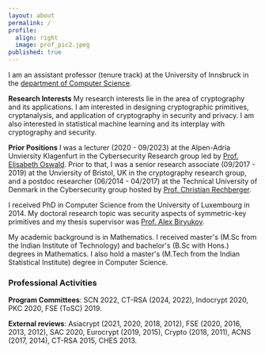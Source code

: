 ```yaml
---
layout: about
permalink: /
profile:
  align: right
  image: prof_pic2.jpeg
published: true
---
```


I am an assistant professor (tenure track) at the University of Innsbruck in the [department of Computer Science](https://www.uibk.ac.at/informatik/index.html.de).  

**Research Interests** My research interests lie in the area of cryptography and its applications. I am interested in designing cryptographic primitives, cryptanalysis, and application of cryptography in security and privacy. I am also interested in statistical machine learning and its interplay with cryptography and security.

**Prior Positions** I was a lecturer (2020 - 09/2023) at the Alpen-Adria Unviersity Klagenfurt in the Cybersecurity Research group led by [Prof. Elisabeth Oswald](https://www.aau.at/team/oswald-elisabeth/). Prior to that, I was a senior research associate (09/2017 - 2019) at the Unviersity of Bristol, UK in the cryptography research group, and a postdoc researcher (06/2014 - 04/2017) at the Technical University of Denmark in the Cybersecurity group hosted by [Prof. Christian Rechberger](https://www.iaik.tugraz.at/person/christian-rechberger/).

I received PhD in Computer Science from the University of Luxembourg in 2014. My doctoral research topic was security aspects of symmetric-key primitives and my thesis supervisor was [Prof. Alex Biryukov](https://www.uni.lu/fstm-en/people/alexei-biryukov/).

My academic background is in Mathematics. I received master's (M.Sc from the Indian Institute of Technology) and bachelor's (B.Sc with Hons.) degrees in Mathematics. I also hold a master's (M.Tech from the Indian Statistical Institute) degree in Computer Science. 

<!--- [Gradfolio](https://github.com/jitinnair1/gradfolio){:target="_blank"} is a responsive, dark-mode ready Jekyll theme designed keeping academia in mind. The easiest way to install the theme is to fork it using GitHub. Check the README file for [instructions](https://github.com/jitinnair1/gradfolio#installation){:target="_blank"}.

If you want to use this space to write your biography here, edit the `index.md` file. You can put a picture in, too. Rename your picture to `profile.png` and put it in the `assets/images/` folder. --->

<!--- The social-icons footer can be used to link profiles from GitHub, OrcID and ReasearchGate aprart form the usual Twitter, LinkedIn and Facebook. You can add your user ID in the `_config.yml` file to link your accounts. 

PS: If you liked the theme, do star it on GitHub! --->


### Professional Activities

**Program Committees**: SCN 2022, CT-RSA (2024, 2022), Indocrypt 2020, PKC 2020, FSE (ToSC) 2019.

**External reviews**: Asiacrypt (2021, 2020, 2018, 2012), FSE (2020, 2016, 2013, 2012), SAC 2020, Eurocrypt (2019, 2015), Crypto (2018, 2011), ACNS (2017, 2014), CT-RSA 2015, CHES 2013.
